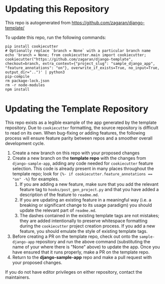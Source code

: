 # Updating this Repository
This repo is autogenerated from https://github.com/zagaran/django-template/

To update this repo, run the following commands:

```
pip install cookiecutter
# Optionally replace `branch = None` with a particular branch name
echo 'branch = None; from cookiecutter.main import cookiecutter; cookiecutter("https://github.com/zagaran/django-template", checkout=branch, extra_context={"project_slug": "sample_django_app", "feature_annotations": "on"}, overwrite_if_exists=True, no_input=True, output_dir="..")' | python3
pip-compile
rm package-lock.json
rm -r node-modules
npm install 
```

# Updating the Template Repository
This repo exists as a legible example of the app generated by the template repository. Due to `cookiecutter` formatting,
the source repository is difficult to read on its own. When bug-fixing or adding features, the following process will ensure
feature parity between repos and a smoother overall development cycle.

1. Create a new branch on this repo with your proposed changes
2. Create a new branch on the **template repo** with the changes from `django-sample-app`, adding any code needed for 
`cookiecutter` feature selection. This code is already present in many places throughout the template repo; 
look for `{%- if cookiecutter.feature_annotations == "on" -%}` for examples.
   1. If you are adding a new feature, make sure that you add the relevant feature tag to `hooks/post_gen_project.py` and
   that you have added a description of the feature to `readme.md`. 
   2. If you are updating an existing feature in a meaningful way (i.e. a breaking or significant change to its 
   usage paradigm) you should update the relevant part of `readme.md`.
   3. The dashes contained in the existing template tags are not mistakes; they are added intentionally to preserve 
   whitespace formatting during the `cookiecutter` project creation process. If you add a new feature, you should emulate
   the style of existing template tags.
3. Before creating a PR on the template repo, check out onto the `sample-django-app` repository and 
run the above command (substituting the name of your where there is "None" above) to update the app. 
Once you have ensured that it runs properly, make a PR on the template repo.
4. Return to the **django-sample-app** repo and make a pull request with your proposed changes.

If you do not have editor privileges on either repository, contact the maintainers.